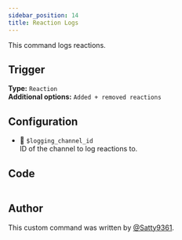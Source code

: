 ```yaml
---
sidebar_position: 14
title: Reaction Logs
---
```


This command logs reactions.

## Trigger

**Type:** `Reaction`<br />
**Additional options:** `Added + removed reactions`

## Configuration

- 📌 `$logging_channel_id`<br />
  ID of the channel to log reactions to.

## Code

```go file=../../../src/utilities/reaction_logs.go.tmpl

```

## Author

This custom command was written by [@Satty9361](https://github.com/Satty9361).
